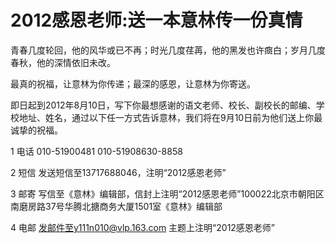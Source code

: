 # 2012感恩老师:送一本意林传一份真情

青春几度轮回，他的风华或已不再；时光几度荏苒，他的黑发也许癍白；岁月几度春秋，他的深情依旧未改。 

最真的祝福，让意林为你传递；最深的感恩，让意林为你寄送。 

即日起到2012年8月10日，写下你最想感谢的语文老师、校长、副校长的邮编、学校地址、姓名，通过以下任一方式告诉意林，我们将在9月10日前为他们送上你最诚挚的祝福。 

1 电话 010-51900481 010-51908630-8858 

2 短信 发送短信至13717688046，注明“2012感恩老师” 

3 邮寄 写信至《意林》编辑部，信封上注明“2012感恩老师”100022北京市朝阳区南磨房路37号华腾北搪商务大厦1501室《意林》编辑部 

4 电邮 发邮件至y111n010@vlp.163.com 主题上注明“2012感恩老师”